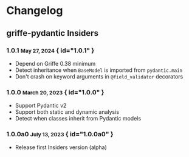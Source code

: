 # Changelog

## griffe-pydantic Insiders

### 1.0.1 <small>May 27, 2024</small> { id="1.0.1" }

- Depend on Griffe 0.38 minimum
- Detect inheritance when `BaseModel` is imported from `pydantic.main`
- Don't crash on keyword arguments in `@field_validator` decorators

### 1.0.0 <small>March 20, 2023</small> { id="1.0.0" }

- Support Pydantic v2
- Support both static and dynamic analysis
- Detect when classes inherit from Pydantic models

### 1.0.0a0 <small>July 13, 2023</small> { id="1.0.0a0" }

- Release first Insiders version (alpha)
